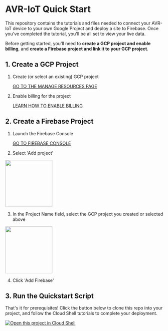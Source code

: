 # AVR-IoT Quick Start

This repository contains the tutorials and files needed to connect your AVR-IoT device to your own Google Project and deploy a site to Firebase. Once you've completed the tutorial, you'll be all set to view your live data.

Before getting started, you'll need to **create a GCP project and enable billing**, and **create a Firebase project and link it to your GCP project**.

## 1. Create a GCP Project

1. Create (or select an existing) GCP project

    [GO TO THE MANAGE RESOURCES PAGE](https://console.cloud.google.com/cloud-resource-manager)

2. Enable billing for the project

    [LEARN HOW TO ENABLE BILLING](https://cloud.google.com/billing/docs/how-to/modify-project)

## 2. Create a Firebase Project

1. Launch the Firebase Console

    [GO TO FIREBASE CONSOLE](https://console.firebase.google.com/u/0/)

2. Select 'Add project'

<img src="https://storage.googleapis.com/avr-iot-media/fb-add.png" height="150">

3. In the Project Name field, select the GCP project you created or selected above

<img src="https://storage.googleapis.com/avr-iot-media/fb-connect.png" height="150">

4. Click 'Add Firebase'

## 3. Run the Quickstart Script

That's it for prerequisites! Click the button below to clone this repo into your project, and follow the Cloud Shell tutorials to complete your deployment. 

[![Open this project in Cloud Shell](https://gstatic.com/cloudssh/images/open-btn.png)](https://console.cloud.google.com/cloudshell/open?git_repo=https://github.com/Leverege/microchip-avr-iot&tutorial=tutorial.md)

